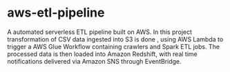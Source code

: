 # aws-etl-pipeline
A automated serverless ETL pipeline built on AWS. In this project transformation of CSV data ingested into S3 is done , using AWS Lambda to trigger a AWS Glue Workflow containing crawlers and Spark ETL jobs. The processed data is then loaded into Amazon Redshift, with real time notifications delivered via Amazon SNS through EventBridge.
